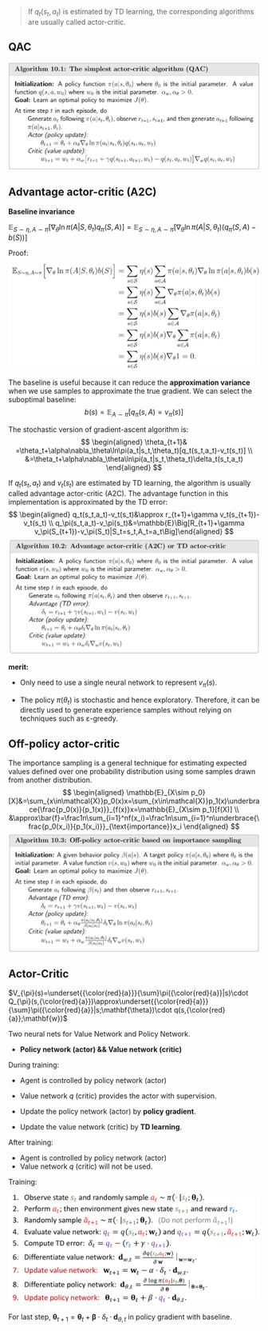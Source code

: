 > If $q_t(s_t, a_t)$ is estimated by TD learning, the corresponding algorithms are usually called actor-critic.

## QAC

![image-20240204182025888](.static/image-20240204182025888.png)

## Advantage actor-critic (A2C)

**Baseline invariance**

 $\mathbb{E}_{S\sim\eta,A\sim\pi}\left[\nabla_\theta\ln\pi(A|S,\theta_t)q_\pi(S,A)\right]=\mathbb{E}_{S\sim\eta,A\sim\pi}\left[\nabla_\theta\ln\pi(A|S,\theta_t)(q_\pi(S,A)-b(S))\right]$

Proof: 

![image-20240204212313547](.static/image-20240204212313547.png)

The baseline is useful because it can reduce the **approximation variance** when we use samples to approximate the true gradient. We can select the suboptimal baseline: 
$$
b(s)=\mathbb{E}_{A\sim\pi}[q_\pi(s,A)=v_\pi(s)]
$$

The stochastic version of gradient-ascent algorithm is:
$$
\begin{aligned}
\theta_{t+1}& =\theta_t+\alpha\nabla_\theta\ln\pi(a_t|s_t,\theta_t)[q_t(s_t,a_t)-v_t(s_t)]  \\
&=\theta_t+\alpha\nabla_\theta\ln\pi(a_t|s_t,\theta_t)\delta_t(s_t,a_t)
\end{aligned}
$$

If $q_t(s_t,a_t)$ and $v_t(s_t)$ are estimated by TD learning, the algorithm is usually called advantage actor-critic (A2C). The advantage function in this implementation is approximated by the TD error:
$$
\begin{aligned}
q_t(s_t,a_t)-v_t(s_t)&\approx r_{t+1}+\gamma v_t(s_{t+1})-v_t(s_t)
\\
q_\pi(s_t,a_t)-v_\pi(s_t)&=\mathbb{E}\Big[R_{t+1}+\gamma v_\pi(S_{t+1})-v_\pi(S_t)|S_t=s_t,A_t=a_t\Big]\end{aligned}
$$
![image-20240204213351693](.static/image-20240204213351693.png)

**merit:**

- Only need to use a single neural network to represent $v_\pi(s)$.

- The policy $π(\theta_t)$ is stochastic and hence exploratory. Therefore, it can be directly used to generate experience samples without relying on techniques such as ε-greedy.

## Off-policy actor-critic

The importance sampling is a general technique for estimating expected values defined over one probability distribution using some samples drawn from another distribution.
$$
\begin{aligned}
\mathbb{E}_{X\sim p_0}[X]&=\sum_{x\in\mathcal{X}}p_0(x)x=\sum_{x\in\mathcal{X}}p_1(x)\underbrace{\frac{p_0(x)}{p_1(x)}}_{f(x)}x=\mathbb{E}_{X\sim p_1}[f(X)]
\\
&\approx\bar{f}=\frac1n\sum_{i=1}^nf(x_i)=\frac1n\sum_{i=1}^n\underbrace{\frac{p_0(x_i)}{p_1(x_i)}}_{\text{importance}}x_i
\end{aligned}
$$
![image-20240205165803508](.static/image-20240205165803508.png)











## Actor-Critic

$V_{\pi}(s)=\underset{{\color{red}{a}}}{\sum}\pi({\color{red}{a}}|s)\cdot Q_{\pi}(s,{\color{red}{a}})\approx\underset{{\color{red}{a}}}{\sum}\pi({\color{red}{a}}|s;\mathbf{\theta})\cdot q(s,{\color{red}{a}};\mathbf{w})$

Two neural nets for Value Network and Policy Network. 

- **Policy network (actor) && Value network (critic)**

During training:

- Agent is controlled by policy network (actor)

- Value network $q$ (critic) provides the actor with supervision.

- Update the policy network (actor) by **policy gradient**.
- Update the value network (critic) by **TD learning**.

After training:

- Agent is controlled by policy network (actor)
- Value network $q$ (critic) will not be used.

Training:

![image-20231129135645473](.static/image-20231129135645473.png)

For last step, $\mathbf{\theta}_{t+1}=\mathbf{\theta}_t+\mathbf{\beta}\cdot\delta_t\cdot\mathbf{d}_{\theta,t}$ in policy gradient with baseline.
